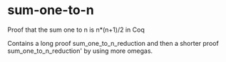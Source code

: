 # sum-one-to-n
Proof that the sum one to n is n*(n+1)/2 in Coq

Contains a long proof sum_one_to_n_reduction and then a shorter proof sum_one_to_n_reduction' by using more omegas.
